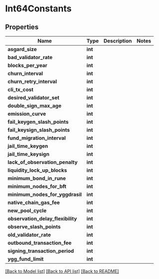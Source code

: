 # Int64Constants

## Properties
Name | Type | Description | Notes
------------ | ------------- | ------------- | -------------
**asgard_size** | **int** |  | 
**bad_validator_rate** | **int** |  | 
**blocks_per_year** | **int** |  | 
**churn_interval** | **int** |  | 
**churn_retry_interval** | **int** |  | 
**cli_tx_cost** | **int** |  | 
**desired_validator_set** | **int** |  | 
**double_sign_max_age** | **int** |  | 
**emission_curve** | **int** |  | 
**fail_keygen_slash_points** | **int** |  | 
**fail_keysign_slash_points** | **int** |  | 
**fund_migration_interval** | **int** |  | 
**jail_time_keygen** | **int** |  | 
**jail_time_keysign** | **int** |  | 
**lack_of_observation_penalty** | **int** |  | 
**liquidity_lock_up_blocks** | **int** |  | 
**minimum_bond_in_rune** | **int** |  | 
**minimum_nodes_for_bft** | **int** |  | 
**minimum_nodes_for_yggdrasil** | **int** |  | 
**native_chain_gas_fee** | **int** |  | 
**new_pool_cycle** | **int** |  | 
**observation_delay_flexibility** | **int** |  | 
**observe_slash_points** | **int** |  | 
**old_validator_rate** | **int** |  | 
**outbound_transaction_fee** | **int** |  | 
**signing_transaction_period** | **int** |  | 
**ygg_fund_limit** | **int** |  | 

[[Back to Model list]](../README.md#documentation-for-models) [[Back to API list]](../README.md#documentation-for-api-endpoints) [[Back to README]](../README.md)

